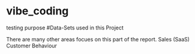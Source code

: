 # vibe_coding
testing purpose
#Data-Sets used in this Project

There are many other areas focues on this part of the report. 
Sales (SaaS)
Customer Behaviour

